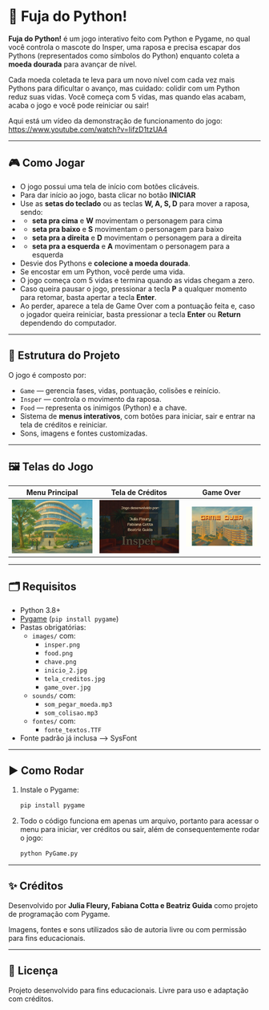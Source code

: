
# 🐍 Fuja do Python!

**Fuja do Python!** é um jogo interativo feito com Python e Pygame, no qual você controla o mascote do Insper, uma raposa e precisa escapar dos Pythons (representados como símbolos do Python) enquanto coleta a **moeda dourada** para avançar de nível. 

Cada moeda coletada te leva para um novo nível com cada vez mais Pythons para dificultar o avanço, mas cuidado: colidir com um Python reduz suas vidas. Você começa com 5 vidas, mas quando elas acabam, acaba o jogo e você pode reiniciar ou sair! 

Aqui está um vídeo da demonstração de funcionamento do jogo: 
https://www.youtube.com/watch?v=IifzD1tzUA4

---

## 🎮 Como Jogar

- O jogo possui uma tela de início com botões clicáveis. 
- Para dar início ao jogo, basta clicar no botão **INICIAR** 
- Use as **setas do teclado** ou as teclas **W, A, S, D** para mover a raposa, sendo: 
- - **seta pra cima** e **W** movimentam o personagem para cima
- - **seta pra baixo** e **S** movimentam o personagem para baixo
- - **seta pra a direita** e **D** movimentam o personagem para a direita
- - **seta pra a esquerda** e **A** movimentam o personagem para a esquerda
- Desvie dos Pythons e **colecione a moeda dourada**.
- Se encostar em um Python, você perde uma vida.
- O jogo começa com 5 vidas e termina quando as vidas chegam a zero.
- Caso queira pausar o jogo, pressionar a tecla **P** a qualquer momento para retomar, basta apertar a tecla  **Enter**.
- Ao perder, aparece a tela de Game Over com a pontuação feita e, caso o jogador queira reiniciar, basta pressionar a tecla **Enter** ou **Return** dependendo do computador.

---

## 🧱 Estrutura do Projeto

O jogo é composto por:

- `Game` — gerencia fases, vidas, pontuação, colisões e reinício.
- `Insper` — controla o movimento da raposa.
- `Food` — representa os inimigos (Python) e a chave.
- Sistema de **menus interativos**, com botões para iniciar, sair e entrar na tela de créditos e reiniciar.
- Sons, imagens e fontes customizadas.

---

## 🖼️ Telas do Jogo

| Menu Principal | Tela de Créditos | Game Over |
|----------------|------------------|-----------|
| ![Menu](images/inicio_2.jpg) | ![Créditos](images/tela_creditos.jpg) | ![Game Over](images/game_over.jpg) |

---

## 🗂️ Requisitos

- Python 3.8+
- [Pygame](https://www.pygame.org/) (`pip install pygame`)
- Pastas obrigatórias:
  - `images/` com:
    - `insper.png`
    - `food.png`
    - `chave.png`
    - `inicio_2.jpg`
    - `tela_creditos.jpg`
    - `game_over.jpg`
  - `sounds/` com:
    - `som_pegar_moeda.mp3`
    - `som_colisao.mp3`
  - `fontes/` com:
    - `fonte_textos.TTF`
- Fonte padrão já inclusa --> SysFont

---

## ▶️ Como Rodar

1. Instale o Pygame:
   ```bash
   pip install pygame
   ```

2. Todo o código funciona em apenas um arquivo, portanto para acessar o menu para iniciar, ver créditos ou sair, além de consequentemente rodar o jogo:
   ```bash
   python PyGame.py
   ```

---

## ✨ Créditos

Desenvolvido por **Julia Fleury, Fabiana Cotta e Beatriz Guida** como projeto de programação com Pygame.

Imagens, fontes e sons utilizados são de autoria livre ou com permissão para fins educacionais.

---

## 🧩 Licença

Projeto desenvolvido para fins educacionais. Livre para uso e adaptação com créditos.
